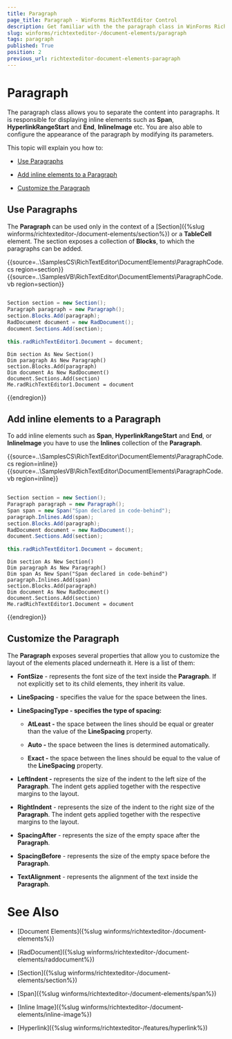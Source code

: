 ```yaml
---
title: Paragraph
page_title: Paragraph - WinForms RichTextEditor Control
description: Get familiar with the the paragraph class in WinForms RichTextEditor that allows you to separate the content into paragraphs.
slug: winforms/richtexteditor-/document-elements/paragraph
tags: paragraph
published: True
position: 2
previous_url: richtexteditor-document-elements-paragraph
---
```


# Paragraph 

The paragraph class allows you to separate the content into paragraphs. It is responsible for displaying inline elements such as __Span__, __HyperlinkRangeStart__ and __End__, __InlineImage__ etc. You are also able to configure the appearance of the paragraph by modifying its parameters.
      
This topic will explain you how to:

* [Use Paragraphs](#use-paragraphs)

* [Add inline elements to a Paragraph](#add-inline-elements-to-a-paragraph)

* [Customize the Paragraph](#customize-the-paragraph)

## Use Paragraphs

The __Paragraph__ can be used only in the context of a [Section]({%slug winforms/richtexteditor-/document-elements/section%}) or a **TableCell** element. The section exposes a collection of **Blocks**, to which the paragraphs can be added.

{{source=..\SamplesCS\RichTextEditor\DocumentElements\ParagraphCode.cs region=section}} 
{{source=..\SamplesVB\RichTextEditor\DocumentElements\ParagraphCode.vb region=section}} 

````C#
            
Section section = new Section();
Paragraph paragraph = new Paragraph();          
section.Blocks.Add(paragraph);
RadDocument document = new RadDocument();
document.Sections.Add(section);
            
this.radRichTextEditor1.Document = document;

````
````VB.NET
Dim section As New Section()
Dim paragraph As New Paragraph()    
section.Blocks.Add(paragraph)
Dim document As New RadDocument()
document.Sections.Add(section)
Me.radRichTextEditor1.Document = document

````

{{endregion}} 

## Add inline elements to a Paragraph

To add inline elements such as **Span**, **HyperlinkRangeStart** and **End**, or **InlineImage** you have to use the **Inlines** collection of the **Paragraph**.

{{source=..\SamplesCS\RichTextEditor\DocumentElements\ParagraphCode.cs region=inline}} 
{{source=..\SamplesVB\RichTextEditor\DocumentElements\ParagraphCode.vb region=inline}} 

````C#
            
Section section = new Section();
Paragraph paragraph = new Paragraph();
Span span = new Span("Span declared in code-behind");
paragraph.Inlines.Add(span);
section.Blocks.Add(paragraph);
RadDocument document = new RadDocument();
document.Sections.Add(section);
    
this.radRichTextEditor1.Document = document;

````
````VB.NET
Dim section As New Section()
Dim paragraph As New Paragraph()
Dim span As New Span("Span declared in code-behind")
paragraph.Inlines.Add(span)
section.Blocks.Add(paragraph)
Dim document As New RadDocument()
document.Sections.Add(section)
Me.radRichTextEditor1.Document = document

````

{{endregion}} 

## Customize the Paragraph

The __Paragraph__ exposes several properties that allow you to customize the layout of the elements placed underneath it. Here is a list of them:
        
* __FontSize__ - represents the font size of the text inside the __Paragraph__. If not explicitly set to its child elements, they inherit its value.

*  __LineSpacing__ - specifies the value for the space between the lines.

* __LineSpacingType - specifies the type of spacing:__

	* __AtLeast -__ the space between the lines should be equal or greater than the value of the __LineSpacing__ property.
                
	* __Auto -__ the space between the lines is determined automatically.
                
	* __Exact -__ the space between the lines should be equal to the value of the __LineSpacing__ property.

* __LeftIndent -__ represents the size of the indent to the left size of the __Paragraph__. The indent gets applied together with the respective margins to the layout.            

* __RightIndent__ - represents the size of the indent to the right size of the __Paragraph__. The indent gets applied together with the respective margins to the layout.            

* __SpacingAfter__ - represents the size of the empty space after the __Paragraph__.            

* __SpacingBefore__ - represents the size of the empty space before the __Paragraph__.            

* __TextAlignment__ - represents the alignment of the text inside the __Paragraph__.
            

# See Also

 * [Document Elements]({%slug winforms/richtexteditor-/document-elements%})

 * [RadDocument]({%slug winforms/richtexteditor-/document-elements/raddocument%})

 * [Section]({%slug winforms/richtexteditor-/document-elements/section%})

 * [Span]({%slug winforms/richtexteditor-/document-elements/span%})

 * [Inline Image]({%slug winforms/richtexteditor-/document-elements/inline-image%})

 * [Hyperlink]({%slug winforms/richtexteditor-/features/hyperlink%})
